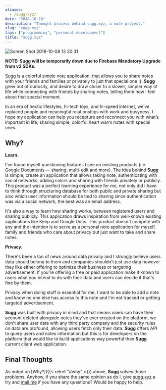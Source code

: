 ```yaml
---
aliases:
  - /sugg-xyz/
date: "2018-10-18"
description: "Thought process behind sugg.xyz, a note project."
slug: "sugg-xyz"
tags: ["programming", "personal development"]
title: "sugg.xyz"
---
```



![Screen Shot 2018-10-08 13 30 31]


**NOTE: Sugg will be temporarily down due to Firebase Mandatory Upgrade from v2 SDKs.**

[Sugg][] is a colorful simple note application, that allows you to share notes with your friends and families or privately to just that special one :). **Sugg** grew out of curiosity, and desire to draw closer to a slower, simpler way of life while connecting with friends by sharing notes, telling them how I feel about that special moment.

In an era of hectic lifestyles, hi-tech toys, and hi-speed internet, we’ve replaced people and meaningful relationships with work and busyness. I hope my application can help you recapture and reconnect you with what’s important in life; sharing simple, colorful heart warm notes with special ones.


## Why?

**Learn.**

I've found myself questioning features I see on existing products (i.e. Google Documents — sharing, multi-edit and more). The idea behind **Sugg** is simple; create an application that allows taking note, authenticating with social networks, adding colors and sharing with friends privately or publicly. This product was a perfect learning experience for me, not only did I have to think through structuring database for both public and private sharing but also which user information should be tied to sharing since authentication was via a social network, the best was an email address.

It's also a way to learn how sharing works, between registered users and sharing publicly. This application draws inspiration from well-known existing applications like Keep and Google Docs. This product doesn't compete with any and the intention is to serve as a personal note application for myself, family and friends who care about privacy but just want to take and share notes.

**Privacy.**

There's been a ton of news around data privacy and I strongly believe users data should belong to them and companies shouldn't just use data however they like either offering to optimize their business or targeting advertisement. If you're offering a free or paid application make it known to users what you intend to do with their data and users can decide if that's fine by them.

Privacy when doing stuff is essential for me, I want to be able to add a note and know no one else has access to this note and I'm not tracked or getting targeted advertisement.

**Sugg** was built with privacy in mind and that means users can have their account deleted alongside notes they've ever created on the platform, we don't share user data with any third party company and the security rules on data are profound, allowing users fetch only their data. **Sugg** offers API to query users and notes information but this is for developers on the platform that would like to build applications way powerful than **Sugg** current client web application.


## Final Thoughts

As noted on [Why?]({{< relref "#why" >}}) above, **Sugg** solves those problems. Anyhow, if you share the same opinion as do I, give [sugg.xyz][] a try and [mail me][] if you have any questions? Would be happy to help.

  [Screen Shot 2018-10-08 13 30 31]: /static/images/2018/Screen%20Shot%202018-10-08%2013%2030%2031.png "Screen Shot 2018-10-08 13 30 31"
  [Sugg]: http://www.sugg.xyz/note/d/-LNbXB765JuPKa3C7SMC?uid=google:100527560885026371643&meta_id=-LNbXBElq5zsLHRg9aYQ&shared=false "Sugg — Thought"
  [sugg.xyz]: http://www.sugg.xyz "Sugg"
  [mail me]: mailto:r@akinjide.me "Akinjide Bankole' Email"
